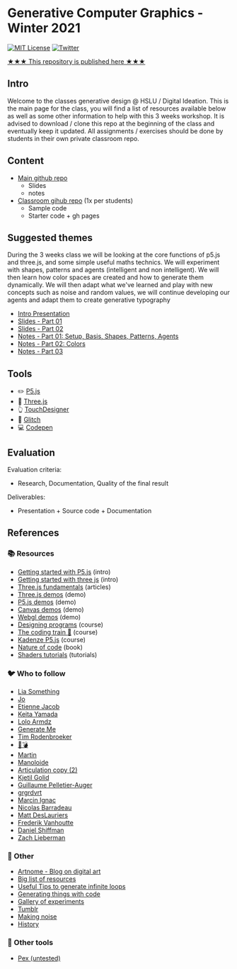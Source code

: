 # Generative Computer Graphics - Winter 2021

[![MIT License](https://img.shields.io/badge/license-MIT-blue.svg)](http://opensource.org/licenses/MIT)
[![Twitter](https://img.shields.io/twitter/url/https/github.com/webslides/webslides.svg?style=social)](https://twitter.com/digideation)

[★★★ This repository is published here ★★★](https://digitalideation.github.io/gencg_h2101/)

## Intro

Welcome to the classes generative design @ HSLU / Digital Ideation. This is the main page for the class, you will find a list of resources available below as well as some other information to help with this 3 weeks workshop. It is advised to download / clone this repo at the beginning of the class and eventually keep it updated. All assignments / exercises should be done by students in their own private classroom repo.


## Content

- [Main github repo][refMainRepo]
    - Slides
    - notes
- [Classroom gihub repo][refClassRepo] (1x per students)
    - Sample code
    - Starter code + gh pages

[refMainRepo]:https://github.com/digitalideation/GENCG_H2001
[refClassRepo]:http://github.com/digitalideation/GENCG_H2001_students


## Suggested themes

During the 3 weeks class we will be looking at the core functions of p5.js and three.js, and some simple useful maths technics. We will experiment with shapes, patterns and agents (intelligent and non intelligent). We will then learn how color spaces are created and how to generate them dynamically. We will then adapt what we've learned and play with new concepts such as noise and random values, we will continue developing our agents and adapt them to create generative typography
- [Intro Presentation][refSlides00]
- [Slides - Part 01][refSlides01]
- [Slides - Part 02][refSlides02]
- [Notes - Part 01: Setup, Basis, Shapes, Patterns, Agents][refNotes01]
- [Notes - Part 02: Colors][refNotes02]
- [Notes - Part 03][refNotes03]

 [refSlides00]: slides/week00.html
 [refSlides01]: slides/week01.html
 [refSlides02]: slides/week02.html
 [refNotes01]: notes/week01.html
 [refNotes02]: notes/week02.html
 [refNotes03]: notes/week03.html


## Tools

- :pencil2: [P5.js](https://p5js.org/)
- :red_circle: [Three.js](https://threejs.org/)
- :point_up_2: [TouchDesigner](https://derivative.ca/)
- :flags: [Glitch](https://glitch.com/)
- :computer: [Codepen](https://codepen.io/)


## Evaluation

Evaluation criteria:
- Research, Documentation, Quality of the final result

Deliverables:
- Presentation + Source code + Documentation


## References

### :books: Resources
- [Getting started with P5.js](https://p5js.org/get-started/) (intro)
- [Getting started with three js](https://threejs.org/docs/index.html) (intro)
- [Three.js fundamentals](https://threejsfundamentals.org/) (articles)
- [Three.js demos](https://three-demos.glitch.me/) (demo)
- [P5.js demos](https://p5-demos.glitch.me/) (demo)
- [Canvas demos](http://youpi.io) (demo)
- [Webgl demos](https://github.com/mattdesl/workshop-webgl-glsl/) (demo)
- [Designing programs](https://designingprograms.bitbucket.io/index.html) (course)
- [The coding train :rainbow:](https://thecodingtrain.com/) (course)
- [Kadenze P5.js](https://www.kadenze.com/courses/introduction-to-programming-for-the-visual-arts-with-p5-js/info) (course)
- [Nature of code](https://natureofcode.com/book/) (book)
- [Shaders tutorials](https://thebookofshaders.com/) (tutorials)

### :bird: Who to follow
- [Lia Something](https://twitter.com/liasomething)
- [Jo](https://twitter.com/jn3008)
- [Etienne Jacob](https://twitter.com/etiennejcb)
- [Keita Yamada](https://twitter.com/P5_keita)
- [Lolo Armdz](https://twitter.com/loloarmdz)
- [Generate Me](https://twitter.com/generateme_blog)
- [Tim Rodenbroeker](https://twitter.com/timrodenbroeker)
- [:honeybee::bomb:](https://twitter.com/beesandbombs)
- [Martin](https://twitter.com/qiuyinsen)
- [Manoloide](https://twitter.com/manoloidee)
- [Articulation copy (2)](https://twitter.com/mxsage)
- [Kjetil Golid](https://twitter.com/kGolid)
- [Guillaume Pelletier-Auger](https://twitter.com/PelletierAuger)
- [grgrdvrt](https://twitter.com/grgrdvrt)
- [Marcin Ignac](https://twitter.com/marcinignac)
- [Nicolas Barradeau](https://twitter.com/nicoptere)
- [Matt DesLauriers](https://twitter.com/mattdesl)
- [Frederik Vanhoutte](https://www.patreon.com/wblut)
- [Daniel Shiffman](https://twitter.com/shiffman)
- [Zach Lieberman](https://twitter.com/zachlieberman)

### :space_invader: Other
- [Artnome - Blog on digital art](https://artnome.com)
- [Big list of resources](https://github.com/terkelg/awesome-creative-coding)
- [Useful Tips to generate infinite loops](https://www.youtube.com/watch?v=c6K-wJQ77yQ)
- [Generating things with code](https://medium.com/@nicoptere/generating-things-with-code-ddbca45ceddc)
- [Gallery of experiments](http://csh.bz/)
- [Tumblr](https://30000fps.com/)
- [Making noise](https://www.blog.drewcutchins.com/blog/2018-8-5-lets-make-some-noise)
- [History](http://www.verostko.com/algorist.html)

### :wrench: Other tools
- [Pex (untested)](http://pex.gl/)
